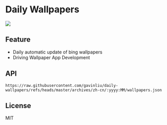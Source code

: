 # Daily Wallpapers
  
![](https://www.bing.com/th?id=OHR.RainbowRiver_ZH-CN5320095849_UHD.jpg)

## Feature

- Daily automatic update of bing wallpapers
- Driving Wallpaper App Development

## API

```
https://raw.githubusercontent.com/gavinliu/daily-wallpapers/refs/heads/master/archives/zh-cn/:yyyy:MM/wallpapers.json
```

## License

MIT
  